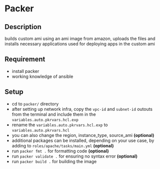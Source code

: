 # Packer

## Description
builds custom ami using an ami image from amazon, uploads the files and installs necessary applications used for deploying apps in the custom ami

## Requirement
- install packer
- working knowledge of ansible

## Setup
- cd to `packer/` directory
- after setting up network infra, copy the `vpc-id` and `subnet-id` outouts from the terminal and include them in the `variables.auto.pkrvars.hcl.exp`
- rename the `variables.auto.pkrvars.hcl.exp` to `variables.auto.pkrvars.hcl`
- you can also change the region, instance_type, source_ami **(optional)**
- additional packages can be installed, depending on your use case, by adding to `roles/apache/tasks/main.yml` **(optional)**
- run `packer fmt .` for formatting code **(optional)**
- run `packer validate .` for ensuring no syntax error **(optional)**
- run `packer build .` for building the image